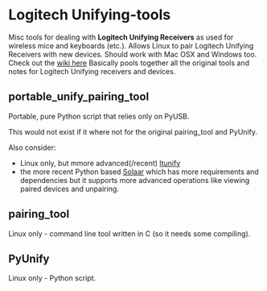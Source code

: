 # Logitech Unifying-tools

Misc tools for dealing with **Logitech Unifying Receivers** as used for 
wireless mice and keyboards (etc.). Allows Linux to pair Logitech 
Unifying Receivers with new devices. Should work with Mac OSX and 
Windows too. Check out the 
[wiki here](https://bitbucket.org/clach04/logitech-unifying-receiver-tools/wiki/Home)
Basically pools together all the original tools and notes for 
Logitech Unifying receivers and devices.

## portable_unify_pairing_tool

Portable, pure Python script that relies only on PyUSB.

This would not exist if it where not for the original pairing_tool and PyUnify.

Also consider:
  * Linux only, but mmore advanced(/recent) [ltunify](https://lekensteyn.nl/logitech-unifying.html#ltunify)
  * the more recent Python based [Solaar](http://pwr.github.io/Solaar/) which has more requirements and
dependencies but it supports more advanced operations like viewing paired
devices and unpairing.

## pairing_tool

Linux only - command line tool written in C (so it needs some compiling).

## PyUnify

Linux only - Python script.

